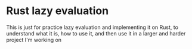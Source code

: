 # Rust lazy evaluation

This is just for practice lazy evaluation and implementing it on Rust, to understand what it is, how to use it, and then use it in a larger and harder project I'm working on
